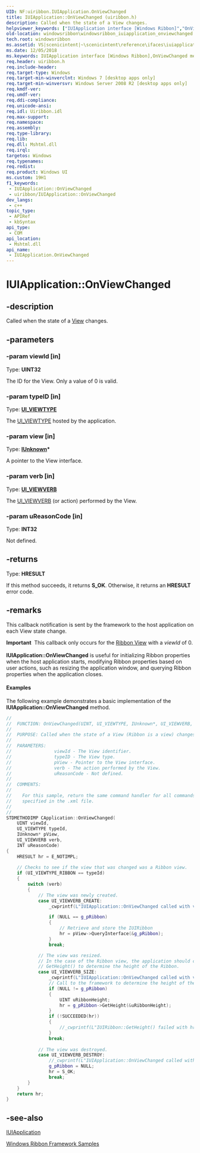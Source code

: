 ```yaml
---
UID: NF:uiribbon.IUIApplication.OnViewChanged
title: IUIApplication::OnViewChanged (uiribbon.h)
description: Called when the state of a View changes.
helpviewer_keywords: ["IUIApplication interface [Windows Ribbon]","OnViewChanged method","IUIApplication.OnViewChanged","IUIApplication::OnViewChanged","OnViewChanged","OnViewChanged method [Windows Ribbon]","OnViewChanged method [Windows Ribbon]","IUIApplication interface","scenicintent_IUIApplication_OnViewChanged","uiribbon/IUIApplication::OnViewChanged","windowsribbon.windowsribbon_iuiapplication_onviewchanged"]
old-location: windowsribbon\windowsribbon_iuiapplication_onviewchanged.htm
tech.root: windowsribbon
ms.assetid: VS|scenicintent|~\scenicintent\reference\ifaces\iuiapplication\onviewchanged.htm
ms.date: 12/05/2018
ms.keywords: IUIApplication interface [Windows Ribbon],OnViewChanged method, IUIApplication.OnViewChanged, IUIApplication::OnViewChanged, OnViewChanged, OnViewChanged method [Windows Ribbon], OnViewChanged method [Windows Ribbon],IUIApplication interface, scenicintent_IUIApplication_OnViewChanged, uiribbon/IUIApplication::OnViewChanged, windowsribbon.windowsribbon_iuiapplication_onviewchanged
req.header: uiribbon.h
req.include-header: 
req.target-type: Windows
req.target-min-winverclnt: Windows 7 [desktop apps only]
req.target-min-winversvr: Windows Server 2008 R2 [desktop apps only]
req.kmdf-ver: 
req.umdf-ver: 
req.ddi-compliance: 
req.unicode-ansi: 
req.idl: Uiribbon.idl
req.max-support: 
req.namespace: 
req.assembly: 
req.type-library: 
req.lib: 
req.dll: Mshtml.dll
req.irql: 
targetos: Windows
req.typenames: 
req.redist: 
req.product: Windows UI
ms.custom: 19H1
f1_keywords:
 - IUIApplication::OnViewChanged
 - uiribbon/IUIApplication::OnViewChanged
dev_langs:
 - c++
topic_type:
 - APIRef
 - kbSyntax
api_type:
 - COM
api_location:
 - Mshtml.dll
api_name:
 - IUIApplication.OnViewChanged
---
```


# IUIApplication::OnViewChanged


## -description

Called when the state of a  <a href="https://docs.microsoft.com/windows/desktop/windowsribbon/windowsribbon-element-application-views">View</a> changes.

## -parameters

### -param viewId [in]

Type: <b>UINT32</b>

The ID for the View. 
				Only a value of 0 is valid.

### -param typeID [in]

Type: <b><a href="https://docs.microsoft.com/windows/desktop/api/uiribbon/ne-uiribbon-ui_viewtype">UI_VIEWTYPE</a></b>

The <a href="https://docs.microsoft.com/windows/desktop/api/uiribbon/ne-uiribbon-ui_viewtype">UI_VIEWTYPE</a> hosted by the application.

### -param view [in]

Type: <b><a href="https://docs.microsoft.com/windows/desktop/api/unknwn/nn-unknwn-iunknown">IUnknown</a>*</b>

A pointer to the View interface.

### -param verb [in]

Type: <b><a href="https://docs.microsoft.com/windows/desktop/api/uiribbon/ne-uiribbon-ui_viewverb">UI_VIEWVERB</a></b>

The <a href="https://docs.microsoft.com/windows/desktop/api/uiribbon/ne-uiribbon-ui_viewverb">UI_VIEWVERB</a> (or action) performed by the View.

### -param uReasonCode [in]

Type: <b>INT32</b>

Not defined.

## -returns

Type: <b>HRESULT</b>

If this method succeeds, it returns <b xmlns:loc="http://microsoft.com/wdcml/l10n">S_OK</b>. Otherwise, it returns an <b xmlns:loc="http://microsoft.com/wdcml/l10n">HRESULT</b> error code.

## -remarks

This callback notification is sent by the framework to the host application on each View state change.
			

<div class="alert"><b>Important</b>  This callback only occurs for the <a href="https://docs.microsoft.com/windows/desktop/windowsribbon/windowsribbon-element-ribbon">Ribbon View</a> with a <i>viewId</i> of 0.</div>
<div> </div>
<b>IUIApplication::OnViewChanged</b> is useful for initializing Ribbon properties when the host application starts, modifying Ribbon properties based on user actions, such as resizing the application window, and querying Ribbon properties when the application closes. 


#### Examples



The following example demonstrates a basic implementation of the <b>IUIApplication::OnViewChanged</b> method.


```cpp
//
//  FUNCTION: OnViewChanged(UINT, UI_VIEWTYPE, IUnknown*, UI_VIEWVERB, INT)
//
//  PURPOSE: Called when the state of a View (Ribbon is a view) changes - like created/destroyed/resized.
//
//  PARAMETERS:    
//                viewId - The View identifier. 
//                typeID - The View type. 
//                pView - Pointer to the View interface. 
//                verb - The action performed by the View. 
//                uReasonCode - Not defined. 
//
//  COMMENTS:
//
//    For this sample, return the same command handler for all commands
//    specified in the .xml file.
//    
//
STDMETHODIMP CApplication::OnViewChanged(
    UINT viewId,
    UI_VIEWTYPE typeId,
    IUnknown* pView,
    UI_VIEWVERB verb,
    INT uReasonCode)
{
    HRESULT hr = E_NOTIMPL;
    
    // Checks to see if the view that was changed was a Ribbon view.
    if (UI_VIEWTYPE_RIBBON == typeId)
    {
        switch (verb)
        {            
            // The view was newly created.
            case UI_VIEWVERB_CREATE:
                _cwprintf(L"IUIApplication::OnViewChanged called with verb=CREATE\r\n");

                if (NULL == g_pRibbon)
                {
                    // Retrieve and store the IUIRibbon
                    hr = pView->QueryInterface(&g_pRibbon);
                }
                break;

            // The view was resized.  
            // In the case of the Ribbon view, the application should call 
            // GetHeight() to determine the height of the Ribbon.
            case UI_VIEWVERB_SIZE:
                _cwprintf(L"IUIApplication::OnViewChanged called with verb=SIZE\r\n");
                // Call to the framework to determine the height of the Ribbon.
                if (NULL != g_pRibbon)
                {
                    UINT uRibbonHeight;
                    hr = g_pRibbon->GetHeight(&uRibbonHeight);
                }
                if (!SUCCEEDED(hr))
                {
                    //_cwprintf(L"IUIRibbon::GetHeight() failed with hr=0x%X\r\n", hr);
                }
                break;
                
            // The view was destroyed.
            case UI_VIEWVERB_DESTROY:
                //_cwprintf(L"IUIApplication::OnViewChanged called with verb=DESTROY\r\n");
                g_pRibbon = NULL;
                hr = S_OK;
                break;
        }
    }
    return hr;
}

```


<div class="code"></div>

## -see-also

<a href="https://docs.microsoft.com/windows/desktop/api/uiribbon/nn-uiribbon-iuiapplication">IUIApplication</a>



<a href="https://docs.microsoft.com/windows/desktop/windowsribbon/windowsribbon-samples-entry">Windows Ribbon Framework Samples</a>

